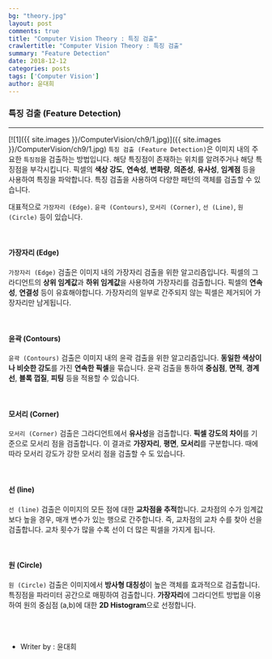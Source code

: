 ```yaml
---
bg: "theory.jpg"
layout: post
comments: true
title: "Computer Vision Theory : 특징 검출"
crawlertitle: "Computer Vision Theory : 특징 검출"
summary: "Feature Detection"
date: 2018-12-12
categories: posts
tags: ['Computer Vision']
author: 윤대희
---
```


### 특징 검출 (Feature Detection) ###
----------
[![1]({{ site.images }}/ComputerVision/ch9/1.jpg)]({{ site.images }}/ComputerVision/ch9/1.jpg)
`특징 검출 (Feature Detection)`은 이미지 내의 주요한 `특징점`을 검출하는 방법입니다.  해당 특징점이 존재하는 위치를 알려주거나 해당 특징점을 부각시킵니다.
픽셀의 **색상 강도**, **연속성**, **변화량**, **의존성**, **유사성**, **임계점** 등을 사용하여 특징을 파악합니다. 특징 검출을 사용하여 다양한 패턴의 객체를 검출할 수 있습니다.

대표적으로 `가장자리 (Edge)`. `윤곽 (Contours)`, `모서리 (Corner)`, `선 (Line)`, `원 (Circle)` 등이 있습니다.

<br>

#### 가장자리 (Edge) ####

`가장자리 (Edge)` 검출은 이미지 내의 가장자리 검출을 위한 알고리즘입니다. 픽셀의 그라디언트의 **상위 임계값**과 **하위 임계값**을 사용하여 가장자리를 검출합니다. 픽셀의 **연속성**, **연결성** 등이 유효해야합니다. 가장자리의 일부로 간주되지 않는 픽셀은 제거되어 가장자리만 남게됩니다.

<br>

#### 윤곽 (Contours) ####

`윤곽 (Contours)` 검출은 이미지 내의 윤곽 검출을 위한 알고리즘입니다. **동일한 색상이나 비슷한 강도**를 가진 **연속한 픽셀**을 묶습니다. 윤곽 검출을 통하여 **중심점**, **면적**, **경계선**, **블록 껍질**, **피팅** 등을 적용할 수 있습니다.

<br>

#### 모서리 (Corner) ####

`모서리 (Corner)` 검출은 그라디언트에서 **유사성**을 검출합니다. **픽셀 강도의 차이**를 기준으로 모서리 점을 검출합니다. 이 결과로 **가장자리**, **평면**, **모서리**를 구분합니다. 때에 따라 모서리 강도가 강한 모서리 점을 검출할 수 도 있습니다.

<br>

#### 선 (line) ####

`선 (line)` 검출은 이미지의 모든 점에 대한 **교차점을 추적**합니다. 교차점의 수가 임계값보다 높을 경우, 매개 변수가 있는 행으로 간주합니다. 즉, 교차점의 교차 수를 찾아 선을 검출합니다. 교차 횟수가 많을 수록 선이 더 많은 픽셀을 가지게 됩니다.

<br>

#### 원 (Circle) ####

`원 (Circle)` 검출은 이미지에서 **방사형 대칭성**이 높은 객체를 효과적으로 검출합니다. 특징점을 파라미터 공간으로 매핑하여 검출합니다. **가장자리**에 그라디언트 방법을 이용하여 원의 중심점 (a,b)에 대한 **2D Histogram**으로 선정합니다.

<br>
<br>

* Writer by : 윤대희

<br>



